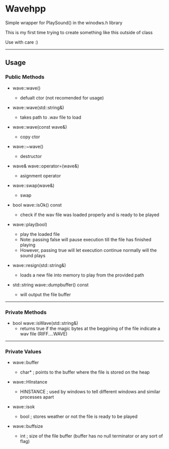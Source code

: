 # Wavehpp
Simple wrapper for PlaySound() in the winodws.h library

This is my first time trying to create something like this outside of class

Use with care :)

***

## Usage
### Public Methods

- wave::wave()
  - defualt ctor (not recomended for usage)
  
- wave::wave(std::string&)
  - takes path to .wav file to load

- wave::wave(const wave&)
  - copy ctor

- wave::~wave()
  - destructor

- wave& wave::operator=(wave&)
  - asignment operator

- wave::swap(wave&)
  - swap

- bool wave::isOk() const
  - check if the wav file was loaded properly and is ready to be played

- wave::play(bool)
  - play the loaded file
  - Note: passing false will pause execution till the file has finished playing
  - However, passing true will let execution continue normally will the sound plays

- wave::resign(std::string&)
  - loads a new file into memory to play from the provided path

- std::string wave::dumpbuffer() const
  - will output the file buffer

***

### Private Methods 

- bool wave::isWave(std::string&)
  - returns true if the magic bytes at the beggining of the file indicate a wav file (RIFF....WAVE)

***

### Private Values

- wave::buffer
  - char* ; points to the buffer where the file is stored on the heap
  
- wave::HInstance
  - HINSTANCE ; used by windows to tell different windows and similar processes apart

- wave::isok
  - bool ; stores weather or not the file is ready to be played

- wave::buffsize
  - int ; size of the file buffer (buffer has no null terminator or any sort of flag)
